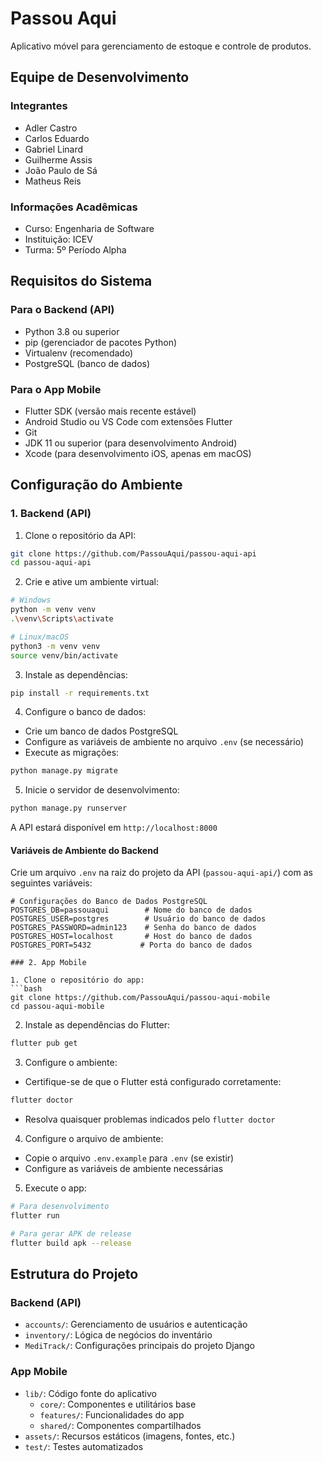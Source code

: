 # Passou Aqui

Aplicativo móvel para gerenciamento de estoque e controle de produtos.

## Equipe de Desenvolvimento

### Integrantes
- Adler Castro
- Carlos Eduardo
- Gabriel Linard
- Guilherme Assis
- João Paulo de Sá
- Matheus Reis

### Informações Acadêmicas
- Curso: Engenharia de Software
- Instituição: ICEV
- Turma: 5º Período Alpha

## Requisitos do Sistema

### Para o Backend (API)
- Python 3.8 ou superior
- pip (gerenciador de pacotes Python)
- Virtualenv (recomendado)
- PostgreSQL (banco de dados)

### Para o App Mobile
- Flutter SDK (versão mais recente estável)
- Android Studio ou VS Code com extensões Flutter
- Git
- JDK 11 ou superior (para desenvolvimento Android)
- Xcode (para desenvolvimento iOS, apenas em macOS)

## Configuração do Ambiente

### 1. Backend (API)

1. Clone o repositório da API:
```bash
git clone https://github.com/PassouAqui/passou-aqui-api
cd passou-aqui-api
```

2. Crie e ative um ambiente virtual:
```bash
# Windows
python -m venv venv
.\venv\Scripts\activate

# Linux/macOS
python3 -m venv venv
source venv/bin/activate
```

3. Instale as dependências:
```bash
pip install -r requirements.txt
```

4. Configure o banco de dados:
- Crie um banco de dados PostgreSQL
- Configure as variáveis de ambiente no arquivo `.env` (se necessário)
- Execute as migrações:
```bash
python manage.py migrate
```

5. Inicie o servidor de desenvolvimento:
```bash
python manage.py runserver
```

A API estará disponível em `http://localhost:8000`

#### Variáveis de Ambiente do Backend

Crie um arquivo `.env` na raiz do projeto da API (`passou-aqui-api/`) com as seguintes variáveis:

```env
# Configurações do Banco de Dados PostgreSQL
POSTGRES_DB=passouaqui        # Nome do banco de dados
POSTGRES_USER=postgres        # Usuário do banco de dados
POSTGRES_PASSWORD=admin123    # Senha do banco de dados
POSTGRES_HOST=localhost       # Host do banco de dados
POSTGRES_PORT=5432           # Porta do banco de dados

### 2. App Mobile

1. Clone o repositório do app:
```bash
git clone https://github.com/PassouAqui/passou-aqui-mobile
cd passou-aqui-mobile
```

2. Instale as dependências do Flutter:
```bash
flutter pub get
```

3. Configure o ambiente:
- Certifique-se de que o Flutter está configurado corretamente:
```bash
flutter doctor
```
- Resolva quaisquer problemas indicados pelo `flutter doctor`

4. Configure o arquivo de ambiente:
- Copie o arquivo `.env.example` para `.env` (se existir)
- Configure as variáveis de ambiente necessárias

5. Execute o app:
```bash
# Para desenvolvimento
flutter run

# Para gerar APK de release
flutter build apk --release
```

## Estrutura do Projeto

### Backend (API)
- `accounts/`: Gerenciamento de usuários e autenticação
- `inventory/`: Lógica de negócios do inventário
- `MediTrack/`: Configurações principais do projeto Django

### App Mobile
- `lib/`: Código fonte do aplicativo
  - `core/`: Componentes e utilitários base
  - `features/`: Funcionalidades do app
  - `shared/`: Componentes compartilhados
- `assets/`: Recursos estáticos (imagens, fontes, etc.)
- `test/`: Testes automatizados
